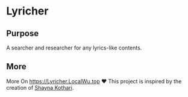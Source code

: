 # Lyricher
## Purpose
A searcher and researcher for any lyrics-like contents.
## More
More On https://Lyricher.LocalWu.top
❤️ This project is inspired by the creation of [Shayna Kothari](https://github.com/shaynak).
